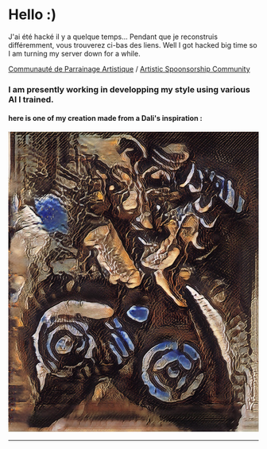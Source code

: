 # Hello :)


J'ai été hacké il y a quelque temps... Pendant que je reconstruis différemment, vous trouverez ci-bas des liens.
Well I got hacked big time so I am turning my server down for a while.

[Communauté de Parrainage Artistique](https://www.patreon.com/jgisabelleart) / [Artistic Spoonsorship Community](https://www.patreon.com/jgisabelleart)

### I am presently working in developping my style using various AI I trained.

#### here is one of my creation made from a Dali's inspiration : 

[![](0050_untitled_1937__us33_sdw_v02_1111x___150k_sdw_v02_2100x___135k__mtn.jpg)](0050_untitled_1937__us33_sdw_v02_1111x___150k_sdw_v02_2100x___135k.jpg)


<!-- Global site tag (gtag.js) - Google Analytics -->
<script async src="https://www.googletagmanager.com/gtag/js?id=G-KN1XRLTTQ0"></script>
<script>
  window.dataLayer = window.dataLayer || [];
  function gtag(){dataLayer.push(arguments);}
  gtag('js', new Date());

  gtag('config', 'G-KN1XRLTTQ0');
</script>

----
<!-- 
[test-CRM](test-crm.html) | [test-SaleIQ](test-saleiq.html) -->
